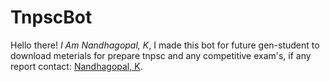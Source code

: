 # TnpscBot

Hello there! _I Am Nandhagopal, K_, I made this bot for future gen-student to download meterials for prepare tnpsc and any competitive exam's, if any report contact: [Nandhagopal, K](t.me/Nandha).
